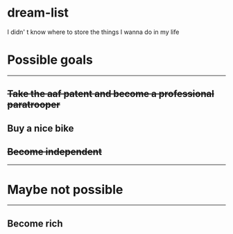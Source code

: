 # dream-list
 I didn' t know where to store the things I wanna do in my life

# Possible goals
---

## ~~Take the aaf patent and become a professional paratrooper~~

## Buy a nice bike

## ~~Become independent~~

---
# Maybe not possible
---
## Become rich
